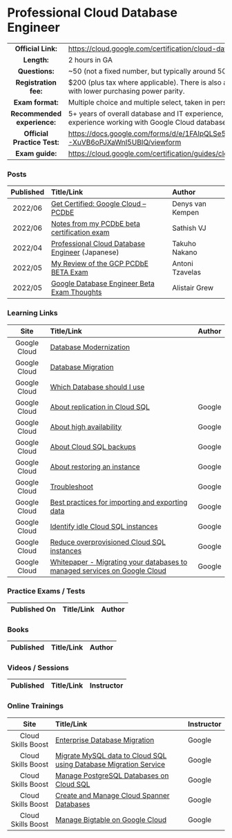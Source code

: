 # Professional Cloud Database Engineer

| | | |
| :---:         |     :---      |          :--- |
| **Official Link:** | https://cloud.google.com/certification/cloud-database-engineer | 
| **Length:** | 2 hours in GA | 
| **Questions:** | ~50 (not a fixed number, but typically around 50+ questions) | 
| **Registration fee:** | $200 (plus tax where applicable).  There is also a discount for those from countries with lower purchasing power parity. | 
| **Exam format:** | Multiple choice and multiple select, taken in person at a test center. | 
| **Recommended experience:** | 5+ years of overall database and IT experience, including 2 years of hands-on experience working with Google Cloud database solutions. | 
| **Official Practice Test:** | https://docs.google.com/forms/d/e/1FAIpQLSe55cAg8a3NzgV_QCJ2_F75NAyE44Z-XuVB6oPJXaWnI5UBIQ/viewform | 
| **Exam guide:** | https://cloud.google.com/certification/guides/cloud-database-engineer | 

### Posts
| Published | Title/Link | Author |
| :---:         |     :---      |          :--- |
| 2022/06 | [Get Certified: Google Cloud – PCDbE](https://blogs.sap.com/2022/09/16/get-certified-google-cloud-professional-cloud-database-engineer/) | Denys van Kempen |
| 2022/06 | [Notes from my PCDbE beta certification exam](https://sathishvj.medium.com/notes-from-my-professional-cloud-database-engineer-beta-certification-exam-78ade74022e7) | Sathish VJ |
| 2022/04 | [Professional Cloud Database Engineer](https://tako.nakano.net/blog/2022/04/professional-cloud-database-engineer/) (Japanese) | Takuho Nakano |
| 2022/05 | [My Review of the GCP PCDbE BETA Exam](https://antonit.medium.com/my-review-of-the-google-cloud-professional-cloud-database-engineer-beta-exam-7e9d549d00e9) | Antoni Tzavelas |
| 2022/05 | [Google Database Engineer Beta Exam Thoughts](https://medium.com/cts-technologies/google-database-engineer-beta-exam-thoughts-37777a14f0be) | Alistair Grew |

### Learning Links
| Site | Title/Link | Author |
| :---:         |     :---      |          :--- |
| Google Cloud | [Database Modernization](https://cloud.google.com/solutions/database-modernization) | |
| Google Cloud | [Database Migration](https://cloud.google.com/solutions/database-migration) | |
| Google Cloud | [Which Database should I use](https://cloud.google.com/blog/topics/developers-practitioners/your-google-cloud-database-options-explained) | |
| Google Cloud | [About replication in Cloud SQL](https://cloud.google.com/sql/docs/mysql/replication) | Google |
| Google Cloud | [About high availability](https://cloud.google.com/sql/docs/mysql/high-availability) | Google |
| Google Cloud | [About Cloud SQL backups](https://cloud.google.com/sql/docs/mysql/backup-recovery/backups) | Google |
| Google Cloud | [About restoring an instance](https://cloud.google.com/sql/docs/mysql/backup-recovery/restore) | Google |
| Google Cloud | [Troubleshoot](https://cloud.google.com/sql/docs/mysql/troubleshooting) | Google |
| Google Cloud | [Best practices for importing and exporting data](https://cloud.google.com/sql/docs/mysql/import-export) | Google |
| Google Cloud | [Identify idle Cloud SQL instances](https://cloud.google.com/sql/docs/mysql/recommender-sql-idle) | Google |
| Google Cloud | [Reduce overprovisioned Cloud SQL instances](https://cloud.google.com/sql/docs/mysql/recommender-sql-overprovisioned) | Google |
| Google Cloud | [Whitepaper - Migrating your databases to managed services on Google Cloud](https://services.google.com/fh/files/misc/migrating_your_databases_to_managed_services_on_google_cloud.pdf) | Google |

### Practice Exams / Tests
| Published On | Title/Link | Author |
| :---:         |     :---      |          :--- |

### Books
| Published | Title/Link | Author |
| :---:         |     :---      |          :--- |

### Videos / Sessions
| Published | Title/Link | Instructor |
| :---:         |     :---      |          :--- |


### Online Trainings
| Site | Title/Link | Instructor |
| :---:         |     :---      |          :--- |
| Cloud Skills Boost | [Enterprise Database Migration](https://www.cloudskillsboost.google/course_templates/145) | Google |
| Cloud Skills Boost | [Migrate MySQL data to Cloud SQL using Database Migration Service](https://www.cloudskillsboost.google/quests/180) | Google |
| Cloud Skills Boost | [Manage PostgreSQL Databases on Cloud SQL](https://www.cloudskillsboost.google/quests/186) | Google |
| Cloud Skills Boost | [Create and Manage Cloud Spanner Databases](https://www.cloudskillsboost.google/quests/213) | Google |
| Cloud Skills Boost | [Manage Bigtable on Google Cloud](https://www.cloudskillsboost.google/quests/214) | Google |


